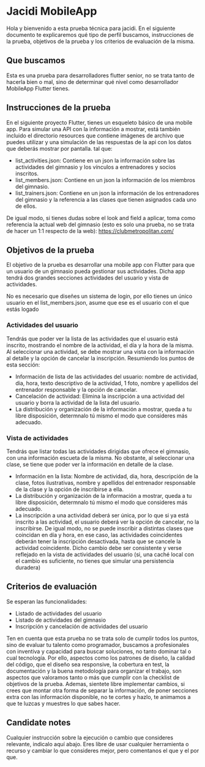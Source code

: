 # Jacidi MobileApp
Hola y bienvenido a esta prueba técnica para jacidi. En el siguiente documento te explicaremos qué tipo de perfil buscamos, instrucciones de la prueba, objetivos de la prueba y los criterios de evaluación de la misma.

## Que buscamos
Esta es una prueba para desarrolladores flutter senior, no se trata tanto de hacerla bien o mal, sino de determinar qué nivel como desarrollador MobileApp Flutter tienes.

## Instrucciones de la prueba
En el siguiente proyecto Flutter, tienes un esqueleto básico de una mobile app. Para simular una API con la información a mostrar, está también incluido el directorio resources que contiene imágenes de archivo que puedes utilizar y una simulación de las respuestas de la api con los datos que deberás mostrar por pantalla. tal que:
- list_activities.json: Contiene en un json la información sobre las actividades del gimnasio y los vínculos a entrenadores y socios inscritos.
- list_members.json: Contiene en un json la información de los miembros del gimnasio.
- list_trainers.json: Contiene en un json la información de los entrenadores del gimnasio y la referencia a las clases que tienen asignados cada uno de ellos.

De igual modo, si tienes dudas sobre el look and field a aplicar, toma como referencia la actual web del gimnasio (esto es solo una prueba, no se trata de hacer un 1:1 respecto de la web): https://clubmetropolitan.com/

## Objetivos de la prueba
El objetivo de la prueba es desarrollar una mobile app con Flutter para que un usuario de un gimnasio pueda gestionar sus actividades. Dicha app tendrá dos grandes secciones actividades del usuario y vista de actividades.

No es necesario que diseñes un sistema de login, por ello tienes un único usuario en el list_members.json, asume que ese es el usuario con el que estás logado

### Actividades del usuario
Tendrás que poder ver la lista de las actividades que el usuario está inscrito, mostrando el nombre de la actividad, el día y la hora de la misma. Al seleccionar una actividad, se debe mostrar una vista con la información al detalle y la opción de cancelar la inscripción.
Resumiendo los puntos de esta sección:
* Información de lista de las actividades del usuario: nombre de actividad, dia, hora, texto descriptivo de la actividad, 1 foto, nombre y apellidos del entrenador responsable y la opción de cancelar.
* Cancelación de actividad: Elimina la inscripción a una actividad del usuario y borra la actividad de la lista del usuario.
* La distribución y organización de la información a mostrar, queda a tu libre disposición, determnalo tú mismo el modo que consideres más adecuado.

### Vista de actividades
Tendrás que listar todas las actividades dirigidas que ofrece el gimnasio, con una información escueta de la misma. No obstante, al seleccionar una clase, se tiene que poder ver la información en detalle de la clase.
* Información en la lista: Nombre de actividad, dia, hora, descripción de la clase, fotos ilustrativas, nombre y apellidos del entrenador responsable de la clase y la opción de inscribirse a ella.
* La distribución y organización de la información a mostrar, queda a tu libre disposición, determnalo tú mismo el modo que consideres más adecuado.
* La inscripción a una actividad deberá ser única, por lo que si ya está inscrito a las actividad, el usuario deberá ver la opción de cancelar, no la inscribirse. De igual modo, no se puede inscribir a distintas clases que coincidan en día y hora, en ese caso, las actividades coincidentes deberán tener la inscripción desactivada, hasta que se cancele la actividad coincidente. Dicho cambio debe ser consistente y verse reflejado en la vista de actividades del usuario (si, una caché local con el cambio es suficiente, no tienes que simular una persistencia duradera)

## Criterios de evaluación
Se esperan las funcionalidades:
* Listado de actividades del usuario
* Listado de actividades del gimnasio
* Inscripción y cancelación de actividades del usuario

Ten en cuenta que esta prueba no se trata solo de cumplir todos los puntos, sino de evaluar tu talento como programador, buscamos a profesionales con inventiva y capacidad para buscar soluciones, no tanto dominar tal o cual tecnología. Por ello, aspectos como los patrones de diseño, la calidad del código, que el diseño sea responsive, la cobertura en test, la documentación y la buena metodología para organizar el trabajo, son aspectos que valoramos tanto o más que cumplir con la checklist de objetivos de la prueba.
Ademas, sientete libre implementar cambios, si crees que montar otra forma de separar la información, de poner secciones extra con las información disponible, no te cortes y hazlo, te animamos a que te luzcas y muestres lo que sabes hacer.

## Candidate notes
Cualquier instrucción sobre la ejecución o cambio que consideres relevante, indicalo aquí abajo. Eres libre de usar cualquier herramienta o recurso y cambiar lo que consideres mejor, pero comentanos el que y el por que.